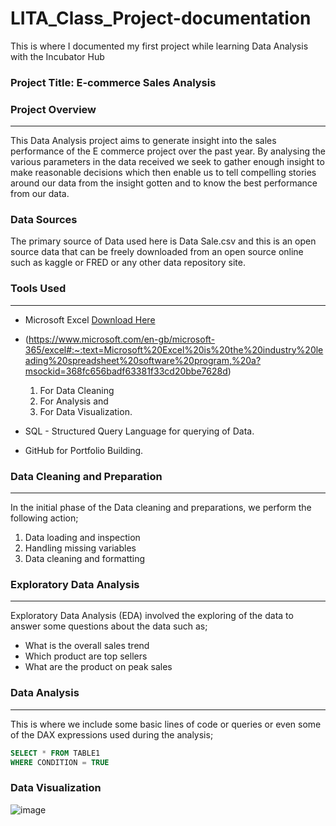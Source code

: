 

# LITA_Class_Project-documentation
This is where I documented my first project while learning Data Analysis with the Incubator Hub
### Project Title: E-commerce Sales Analysis

### Project Overview
---
This Data Analysis project aims to generate insight into the sales performance of 
the E commerce project over the past year. By analysing the various parameters in 
the data received we seek to gather enough insight to make reasonable decisions 
which then enable us to tell compelling stories around our data from the insight 
gotten and to know the best performance from our data.

### Data Sources
The primary source of Data used here is Data Sale.csv and this is an open source data that can be freely downloaded from an open source online such as kaggle or FRED or any other data repository site.

### Tools Used
---
- Microsoft Excel [Download Here](https://www.microsoft.com)
- (https://www.microsoft.com/en-gb/microsoft-365/excel#:~:text=Microsoft%20Excel%20is%20the%20industry%20leading%20spreadsheet%20software%20program,%20a?msockid=368fc656badf63381f33cd20bbe7628d)
   1. For Data Cleaning
   2. For Analysis and
   3. For Data Visualization.
      
- SQL - Structured Query Language for querying of Data.
- GitHub for Portfolio Building.

### Data Cleaning and Preparation
---
In the initial phase of the Data cleaning and preparations, we perform the following action;
1. Data loading and inspection
2. Handling missing variables
3. Data cleaning and formatting

### Exploratory Data Analysis
---
Exploratory Data Analysis (EDA) involved the exploring of the data to answer some questions about the data such as;
- What is the overall sales trend
- Which product are top sellers
- What are the product on peak sales

### Data Analysis
---
This is where we include some basic lines of code or queries or even some of the DAX expressions used during the analysis;

```SQL
SELECT * FROM TABLE1
WHERE CONDITION = TRUE
```

### Data Visualization
![image](https://github.com/user-attachments/assets/cfedbcb1-a424-4286-9111-2e0ca213e605)


